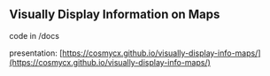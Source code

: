 ## Visually Display Information on Maps

code in /docs

presentation: [https://cosmycx.github.io/visually-display-info-maps/](https://cosmycx.github.io/visually-display-info-maps/)